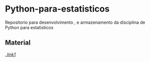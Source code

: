 # Python-para-estatisticos
Repositorio para desenvolvimento , e armazenamento da disciplina de Python para estatisticos

## Material

__[link1](tmfilho.github.io/pyestbook)_
